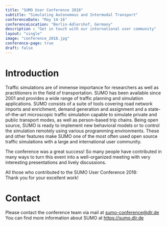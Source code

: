 ```yaml
---
title: "SUMO User Conference 2018"
subtitle: "Simulating Autonomous and Intermodal Transport"
conferenceDate: "May 14-16"
conferenceLocation: "Berlin-Adlershof, Germany"
description : "Get in touch with our international user community"
layout: "single"
image: "conference_2018.jpg"
conference-page: true
draft: false
---
```


# Introduction
Traffic simulations are of immense importance for researchers as well as practitioners in the field of transportation. SUMO has been available since 2001 and provides a wide range of traffic planning and simulation applications. SUMO consists of a suite of tools covering road network imports and enrichment, demand generation and assignment and a state-of-the-art microscopic traffic simulation capable to simulate private and public transport modes, as well as person-based trip chains. Being open source, SUMO is ready to implement new behavioral models or to control the simulation remotely using various programming environments. These and other features make SUMO one of the most often used open source traffic simulations with a large and international user community.

The conference was a great success! So many people have contributed in many ways to turn this event into a well-organized meeting with very interesting presentations and lively discussions.

All those who contributed to the SUMO User Conference 2018:   
Thank you for your excellent work!

# Contact
Please contact the conference team via mail at [sumo-conference@dlr.de](mailto:sumo-conference@dlr.de)   
You can find more information about SUMO at <https://sumo.dlr.de>